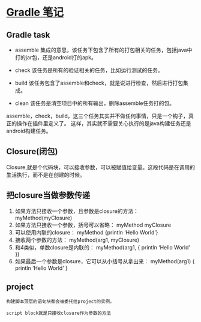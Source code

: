 # [Gradle 笔记](http://blog.csdn.net/lzyzsd/article/details/46935063)

## Gradle task

- assemble 
集成的意思，该任务下包含了所有的打包相关的任务，包括java中打的jar包，还是android打的apk。

- check
该任务是所有的验证相关的任务，比如运行测试的任务。

- build
该任务包含了assemble和check，就是说进行检查，然后进行打包集成。

- clean
该任务是清空项目中的所有输出，删除assemble任务打的包。

assemble，check，build，这三个任务其实并不做任何事情，只是一个钩子，真正的操作在插件里定义了。
这样，其实就不需要关心执行的是java构建任务还是android构建任务。




## Closure(闭包)

Closure,就是个代码块，可以接收参数，可以被赋值给变量。这段代码是在调用的生活执行，而不是在创建的时候。

## 把closure当做参数传递

1. 如果方法只接收一个参数，且参数是closure的方法： myMethod(myClosure)
2. 如果方法只接收一个参数，括号可以省略： myMethod myClosure
3. 可以使用内联的closure： myMethod {println ‘Hello World’}
4. 接收两个参数的方法： myMethod(arg1, myClosure)
5. 和4类似，单数closure是内联的： myMethod(arg1, { println ‘Hello World’ })
6. 如果最后一个参数是closure，它可以从小括号从拿出来： myMethod(arg1) { println ‘Hello World’ }


## project

` 构建脚本顶层的语句块都会被委托给project的实例。 `

` script block就是只接收closure作为参数的方法 `



